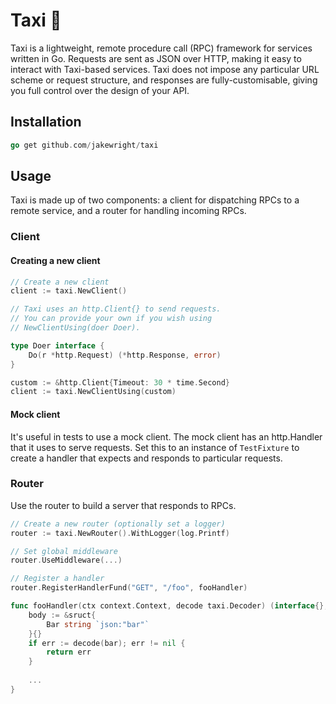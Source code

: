 # Taxi 🚕

Taxi is a lightweight, remote procedure call (RPC) framework for services written in Go. Requests are sent as JSON over HTTP, making it easy to interact with Taxi-based services. Taxi does not impose any particular URL scheme or request structure, and responses are fully-customisable, giving you full control over the design of your API.

## Installation

```go
go get github.com/jakewright/taxi
```

## Usage

Taxi is made up of two components: a client for dispatching RPCs to a remote service, and a router for handling incoming RPCs.

### Client

#### Creating a new client

```go
// Create a new client
client := taxi.NewClient()

// Taxi uses an http.Client{} to send requests. 
// You can provide your own if you wish using
// NewClientUsing(doer Doer).

type Doer interface {
	Do(r *http.Request) (*http.Response, error)
}

custom := &http.Client{Timeout: 30 * time.Second}
client := taxi.NewClientUsing(custom)
```

#### Mock client

It's useful in tests to use a mock client. The mock client has an http.Handler that it uses to serve requests. Set this to an instance of `TestFixture` to create a handler that expects and responds to particular requests.


### Router

Use the router to build a server that responds to RPCs.

```go
// Create a new router (optionally set a logger)
router := taxi.NewRouter().WithLogger(log.Printf)

// Set global middleware
router.UseMiddleware(...)

// Register a handler
router.RegisterHandlerFund("GET", "/foo", fooHandler)

func fooHandler(ctx context.Context, decode taxi.Decoder) (interface{}, error) {
	body := &sruct{
    	Bar string `json:"bar"`
    }{}
    if err := decode(bar); err != nil {
    	return err
    }
    
	...
}
```
